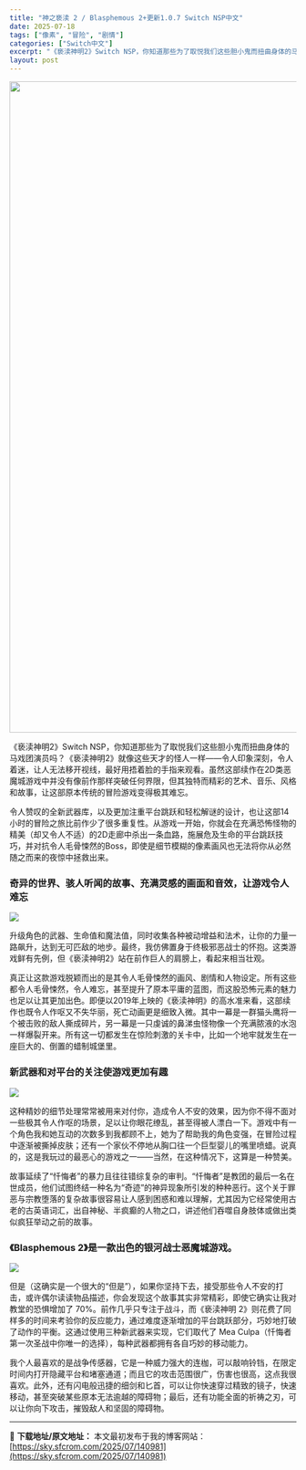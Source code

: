```yaml
---
title: "神之亵渎 2 / Blasphemous 2+更新1.0.7 Switch NSP中文"
date: 2025-07-18
tags: ["像素", "冒险", "剧情"]
categories: ["Switch中文"]
excerpt: "《亵渎神明2》Switch NSP，你知道那些为了取悦我们这些胆小鬼而扭曲身体的马戏团演员吗？《亵渎神明2》就像这些天才的怪人一样——令人印象深刻，令人着迷，让人无法移开视线，最好用捂着脸的手指来观看。虽然这部续作在2D类恶魔城游戏中并没有像前作那样突破任何界限，但其独特而精彩的艺术、音乐、风格和故&hellip;"
layout: post
---
```


<img class="aligncenter size-full wp-image-140982" src="https://sky.sfcrom.com/wp-content/uploads/2025/07/2025071807440163.webp" alt="" width="700" height="1142" />

《亵渎神明2》Switch NSP，你知道那些为了取悦我们这些胆小鬼而扭曲身体的马戏团演员吗？《亵渎神明2》就像这些天才的怪人一样——令人印象深刻，令人着迷，让人无法移开视线，最好用捂着脸的手指来观看。虽然这部续作在2D类恶魔城游戏中并没有像前作那样突破任何界限，但其独特而精彩的艺术、音乐、风格和故事，让这部原本传统的冒险游戏变得极其难忘。

令人赞叹的全新武器库，以及更加注重平台跳跃和轻松解谜的设计，也让这部14小时的冒险之旅比前作少了很多重复性。从游戏一开始，你就会在充满恐怖怪物的精美（却又令人不适）的2D走廊中杀出一条血路，施展危及生命的平台跳跃技巧，并对抗令人毛骨悚然的Boss，即使是细节模糊的像素画风也无法将你从必然随之而来的夜惊中拯救出来。
<h3>奇异的世界、骇人听闻的故事、充满灵感的画面和音效，让游戏令人难忘</h3>
<img src="https://img-eshop.cdn.nintendo.net/i/a45e4ad81f8ffc845809126c7613fb002cee54717adbf2b00c84cdac949bacdf.jpg?w=1000" />

升级角色的武器、生命值和魔法值，同时收集各种被动增益和法术，让你的力量一路飙升，达到无可匹敌的地步。最终，我仿佛置身于终极邪恶战士的怀抱。这类游戏鲜有先例，但《亵渎神明2》站在前作巨人的肩膀上，看起来相当壮观。

真正让这款游戏脱颖而出的是其令人毛骨悚然的画风、剧情和人物设定。所有这些都令人毛骨悚然，令人难忘，甚至提升了原本平庸的蓝图，而这股恐怖元素的魅力也足以让其更加出色。即便以2019年上映的《亵渎神明》的高水准来看，这部续作也既令人作呕又不失华丽，死亡动画更是细致入微。其中一幕是一群猫头鹰将一个被击败的敌人撕成碎片，另一幕是一只虔诚的鼻涕虫怪物像一个充满脓液的水泡一样爆裂开来。所有这一切都发生在惊险刺激的关卡中，比如一个地牢就发生在一座巨大的、倒置的蜡制城堡里。
<h3>新武器和对平台的关注使游戏更加有趣</h3>
<img src="https://img-eshop.cdn.nintendo.net/i/e9fb1ba74c3ac58e74b026a713f960878d64c8682e4b5f92fa1bb4de9159b501.jpg?w=1000" />

这种精妙的细节处理常常被用来对付你，造成令人不安的效果，因为你不得不面对一些极其令人作呕的场景，足以让你眼花缭乱，甚至得被人漂白一下。游戏中有一个角色我和她互动的次数多到我都顾不上，她为了帮助我的角色变强，在冒险过程中逐渐被撕掉皮肤；还有一个家伙不停地从胸口往一个巨型婴儿的嘴里喷蜡。说真的，这是我玩过的最恶心的游戏之一——当然，在这种情况下，这算是一种赞美。

故事延续了“忏悔者”的暴力且往往错综复杂的审判。“忏悔者”是教团的最后一名在世成员，他们试图终结一种名为“奇迹”的神异现象所引发的种种恶行。这个关于罪恶与宗教堕落的复杂故事很容易让人感到困惑和难以理解，尤其因为它经常使用古老的古英语词汇，出自神秘、半疯癫的人物之口，讲述他们吞噬自身肢体或做出类似疯狂举动之前的故事。
<h3>《Blasphemous 2》是一款出色的银河战士恶魔城游戏。</h3>
<img src="https://img-eshop.cdn.nintendo.net/i/7a81fd9629eef6300fcef7f0e92564c8fba0659969f732c7c484e77e217cce02.jpg?w=1000" />

但是（这确实是一个很大的“但是”），如果你坚持下去，接受那些令人不安的打击，或许偶尔读读物品描述，你会发现这个故事其实非常精彩，即使它确实让我对教堂的恐惧增加了 70%。前作几乎只专注于战斗，而《亵渎神明 2》则花费了同样多的时间来考验你的反应能力，通过难度逐渐增加的平台跳跃部分，巧妙地打破了动作的平衡。这通过使用三种新武器来实现，它们取代了 Mea Culpa（忏悔者第一次圣战中你唯一的选择），每种武器都拥有各自巧妙的移动能力。

我个人最喜欢的是战争传感器，它是一种威力强大的连枷，可以敲响铃铛，在限定时间内打开隐藏平台和堵塞通道；而且它的攻击范围很广，伤害也很高，这点我很喜欢。此外，还有闪电般迅捷的细剑和匕首，可以让你快速穿过精致的镜子，快速移动，甚至突破某些原本无法逾越的障碍物；最后，还有功能全面的祈祷之刃，可以让你向下攻击，摧毁敌人和坚固的障碍物。

---
📖 **下载地址/原文地址：** 本文最初发布于我的博客网站：[https://sky.sfcrom.com/2025/07/140981](https://sky.sfcrom.com/2025/07/140981)
